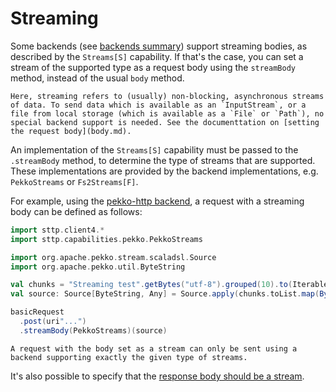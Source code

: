 # Streaming

Some backends (see [backends summary](../backends/summary.md)) support streaming bodies, as described by the `Streams[S]` capability. If that's the case, you can set a stream of the supported type as a request body using the `streamBody` method, instead of the usual `body` method.

```{note}
Here, streaming refers to (usually) non-blocking, asynchronous streams of data. To send data which is available as an `InputStream`, or a file from local storage (which is available as a `File` or `Path`), no special backend support is needed. See the documenttation on [setting the request body](body.md).
```

An implementation of the `Streams[S]` capability must be passed to the `.streamBody` method, to determine the type of streams that are supported. These implementations are provided by the backend implementations, e.g. `PekkoStreams` or `Fs2Streams[F]`. 

For example, using the [pekko-http backend](../backends/pekko.md), a request with a streaming body can be defined as follows:

```scala
import sttp.client4.*
import sttp.capabilities.pekko.PekkoStreams

import org.apache.pekko.stream.scaladsl.Source
import org.apache.pekko.util.ByteString

val chunks = "Streaming test".getBytes("utf-8").grouped(10).to(Iterable)
val source: Source[ByteString, Any] = Source.apply(chunks.toList.map(ByteString(_)))

basicRequest
  .post(uri"...")
  .streamBody(PekkoStreams)(source)
```

```{note}
A request with the body set as a stream can only be sent using a backend supporting exactly the given type of streams.
```

It's also possible to specify that the [response body should be a stream](../responses/body.md).
